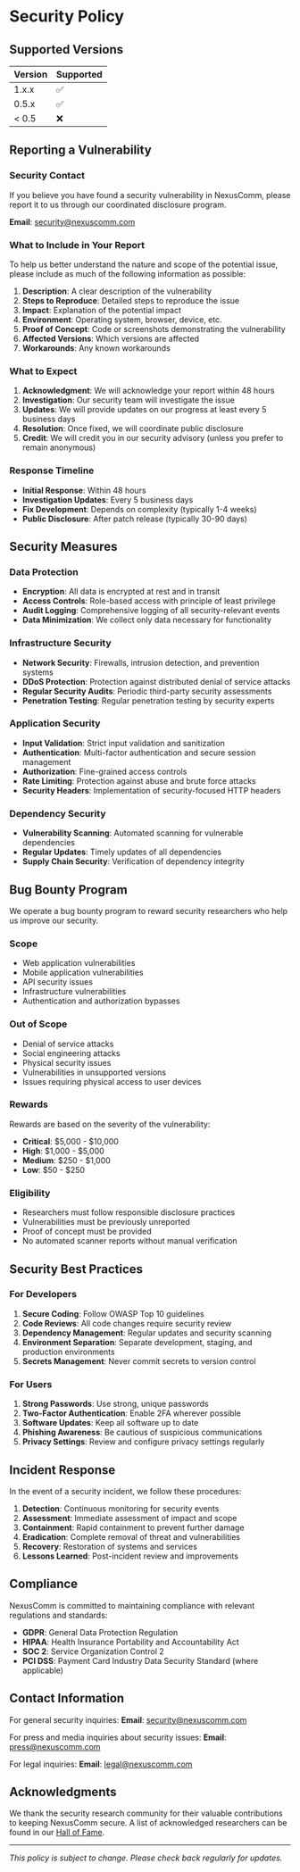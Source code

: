 # Security Policy

## Supported Versions

| Version | Supported          |
| ------- | ------------------ |
| 1.x.x   | :white_check_mark: |
| 0.5.x   | :white_check_mark: |
| < 0.5   | :x:                |

## Reporting a Vulnerability

### Security Contact
If you believe you have found a security vulnerability in NexusComm, please report it to us through our coordinated disclosure program.

**Email**: security@nexuscomm.com

### What to Include in Your Report
To help us better understand the nature and scope of the potential issue, please include as much of the following information as possible:

1. **Description**: A clear description of the vulnerability
2. **Steps to Reproduce**: Detailed steps to reproduce the issue
3. **Impact**: Explanation of the potential impact
4. **Environment**: Operating system, browser, device, etc.
5. **Proof of Concept**: Code or screenshots demonstrating the vulnerability
6. **Affected Versions**: Which versions are affected
7. **Workarounds**: Any known workarounds

### What to Expect
1. **Acknowledgment**: We will acknowledge your report within 48 hours
2. **Investigation**: Our security team will investigate the issue
3. **Updates**: We will provide updates on our progress at least every 5 business days
4. **Resolution**: Once fixed, we will coordinate public disclosure
5. **Credit**: We will credit you in our security advisory (unless you prefer to remain anonymous)

### Response Timeline
- **Initial Response**: Within 48 hours
- **Investigation Updates**: Every 5 business days
- **Fix Development**: Depends on complexity (typically 1-4 weeks)
- **Public Disclosure**: After patch release (typically 30-90 days)

## Security Measures

### Data Protection
- **Encryption**: All data is encrypted at rest and in transit
- **Access Controls**: Role-based access with principle of least privilege
- **Audit Logging**: Comprehensive logging of all security-relevant events
- **Data Minimization**: We collect only data necessary for functionality

### Infrastructure Security
- **Network Security**: Firewalls, intrusion detection, and prevention systems
- **DDoS Protection**: Protection against distributed denial of service attacks
- **Regular Security Audits**: Periodic third-party security assessments
- **Penetration Testing**: Regular penetration testing by security experts

### Application Security
- **Input Validation**: Strict input validation and sanitization
- **Authentication**: Multi-factor authentication and secure session management
- **Authorization**: Fine-grained access controls
- **Rate Limiting**: Protection against abuse and brute force attacks
- **Security Headers**: Implementation of security-focused HTTP headers

### Dependency Security
- **Vulnerability Scanning**: Automated scanning for vulnerable dependencies
- **Regular Updates**: Timely updates of all dependencies
- **Supply Chain Security**: Verification of dependency integrity

## Bug Bounty Program

We operate a bug bounty program to reward security researchers who help us improve our security.

### Scope
- Web application vulnerabilities
- Mobile application vulnerabilities
- API security issues
- Infrastructure vulnerabilities
- Authentication and authorization bypasses

### Out of Scope
- Denial of service attacks
- Social engineering attacks
- Physical security issues
- Vulnerabilities in unsupported versions
- Issues requiring physical access to user devices

### Rewards
Rewards are based on the severity of the vulnerability:
- **Critical**: $5,000 - $10,000
- **High**: $1,000 - $5,000
- **Medium**: $250 - $1,000
- **Low**: $50 - $250

### Eligibility
- Researchers must follow responsible disclosure practices
- Vulnerabilities must be previously unreported
- Proof of concept must be provided
- No automated scanner reports without manual verification

## Security Best Practices

### For Developers
1. **Secure Coding**: Follow OWASP Top 10 guidelines
2. **Code Reviews**: All code changes require security review
3. **Dependency Management**: Regular updates and security scanning
4. **Environment Separation**: Separate development, staging, and production environments
5. **Secrets Management**: Never commit secrets to version control

### For Users
1. **Strong Passwords**: Use strong, unique passwords
2. **Two-Factor Authentication**: Enable 2FA wherever possible
3. **Software Updates**: Keep all software up to date
4. **Phishing Awareness**: Be cautious of suspicious communications
5. **Privacy Settings**: Review and configure privacy settings regularly

## Incident Response

In the event of a security incident, we follow these procedures:

1. **Detection**: Continuous monitoring for security events
2. **Assessment**: Immediate assessment of impact and scope
3. **Containment**: Rapid containment to prevent further damage
4. **Eradication**: Complete removal of threat and vulnerabilities
5. **Recovery**: Restoration of systems and services
6. **Lessons Learned**: Post-incident review and improvements

## Compliance

NexusComm is committed to maintaining compliance with relevant regulations and standards:

- **GDPR**: General Data Protection Regulation
- **HIPAA**: Health Insurance Portability and Accountability Act
- **SOC 2**: Service Organization Control 2
- **PCI DSS**: Payment Card Industry Data Security Standard (where applicable)

## Contact Information

For general security inquiries:
**Email**: security@nexuscomm.com

For press and media inquiries about security issues:
**Email**: press@nexuscomm.com

For legal inquiries:
**Email**: legal@nexuscomm.com

## Acknowledgments

We thank the security research community for their valuable contributions to keeping NexusComm secure. A list of acknowledged researchers can be found in our [Hall of Fame](SECURITY_HALL_OF_FAME.md).

---

*This policy is subject to change. Please check back regularly for updates.*